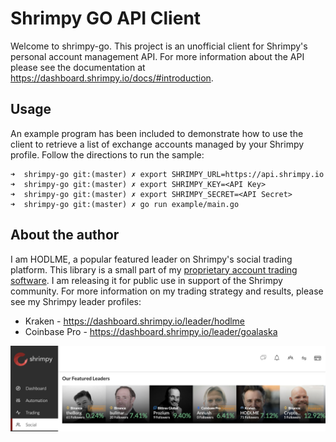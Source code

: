 # Shrimpy GO API Client
Welcome to shrimpy-go. This project is an unofficial client for Shrimpy's personal account management API. For more information about the API please see the documentation at https://dashboard.shrimpy.io/docs/#introduction.

## Usage

An example program has been included to demonstrate how to use the client to retrieve a list of exchange accounts managed by your Shrimpy profile. Follow the directions to run the sample:

```
➜  shrimpy-go git:(master) ✗ export SHRIMPY_URL=https://api.shrimpy.io
➜  shrimpy-go git:(master) ✗ export SHRIMPY_KEY=<API Key>
➜  shrimpy-go git:(master) ✗ export SHRIMPY_SECRET=<API Secret>
➜  shrimpy-go git:(master) ✗ go run example/main.go
```
## About the author

I am HODLME, a popular featured leader on Shrimpy's social trading platform. This library is a small part of my [proprietary account trading software](https://github.com/hodlmee/status). I am releasing it for public use in support of the Shrimpy community. For more information on my trading strategy and results, please see my Shrimpy leader profiles:

- Kraken - https://dashboard.shrimpy.io/leader/hodlme
- Coinbase Pro - https://dashboard.shrimpy.io/leader/goalaska

![Leader Profile](./documentation/social-leader.png)